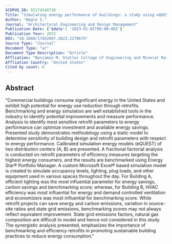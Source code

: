 ```yaml
---
SCOPUS_ID: 85174548730
Title: "Simulating energy performance of buildings: a study using eQUEST and Energy Star® portfolio manager"
Author: "Wagle S."
Journal: "Architectural Engineering and Design Management"
Publication Date: {'$date': '2023-01-01T00:00:00Z'}
Publication Year: 2023
DOI: "10.1080/17452007.2023.2270679"
Source Type: "Journal"
Document Type: "ar"
Document Type Description: "Article"
Affliation: "Benjamin M. Statler College of Engineering and Mineral Resources"
Affliation Country: "United States"
Cited by count: 0
---
```


## Abstract
"Commercial buildings consume significant energy in the United States and exhibit high potential for energy use reduction through retrofits. Benchmarking and energy simulation are well established tools in the industry to identify potential improvements and measure performance. Analysis to identify most sensitive retrofit parameters to energy performance can optimize investment and available energy savings. Presented study demonstrates methodology using a static model to determine sensitivity of building design and retrofit parameters with respect to energy performance. Calibrated simulation energy models (eQUEST) of two distribution centers (A, B) are presented. A fractional factorial analysis is conducted on retrofit parameters of efficiency measures targeting the highest energy consumers, and the results are benchmarked using Energy Star® Portfolio Manager. A custom Microsoft Excel® based simulation model is created to simulate occupancy levels, lighting, plug loads, and other equipment used in various spaces throughout the day. For Building A, efficient lighting was the most influential parameter for energy savings, carbon savings and benchmarking score; whereas, for Building B, HVAC efficiency was most influential for energy and demand controlled ventilation and economizers was most influential for benchmarking score. While retrofit projects can save energy and carbon emissions, variation in source-site ratios and state grid emissions, benchmarking scores may not always reflect equivalent improvement. State grid emissions factors, natural gas composition are difficult to model and hence not considered in this study. The synergistic analysis presented, emphasizes the importance of benchmarking and efficiency retrofits in promoting sustainable building practices to reduce energy consumption."
